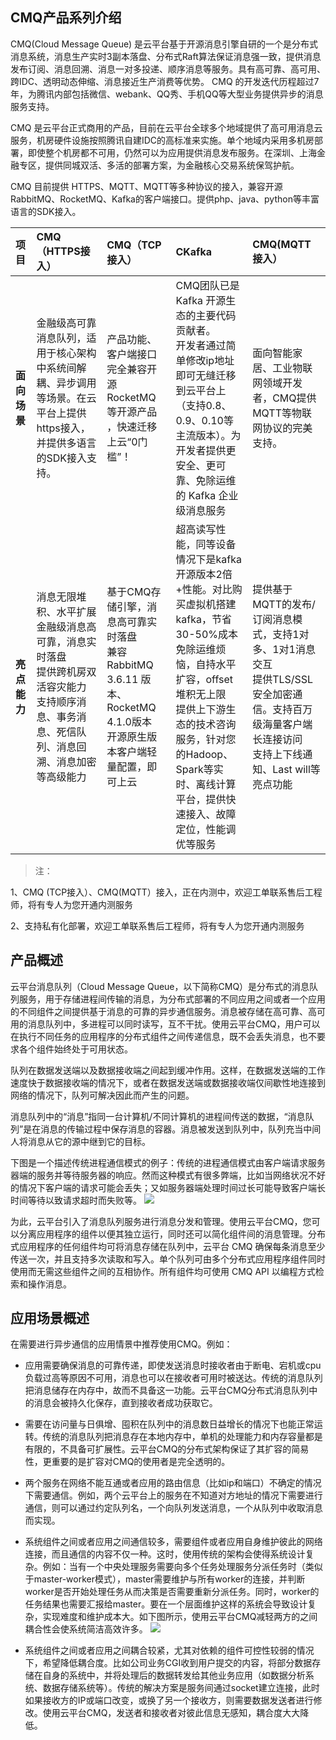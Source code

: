 ## CMQ产品系列介绍
CMQ(Cloud Message Queue) 是云平台基于开源消息引擎自研的一个是分布式消息系统，消息生产实时3副本落盘、分布式Raft算法保证消息强一致，提供消息发布订阅、消息回溯、消息一对多投递、顺序消息等服务。具有高可靠、高可用、跨IDC、透明动态伸缩、消息接近生产消费等优势。 CMQ 的开发迭代历程超过7年，为腾讯内部包括微信、webank、QQ秀、手机QQ等大型业务提供异步的消息服务支持。

CMQ 是云平台正式商用的产品，目前在云平台全球多个地域提供了高可用消息云服务，机房硬件设施按照腾讯自建IDC的高标准来实施。单个地域内采用多机房部署，即使整个机房都不可用，仍然可以为应用提供消息发布服务。在深圳、上海金融专区，提供同城双活、多活的部署方案，为金融核心交易系统保驾护航。

CMQ 目前提供 HTTPS、MQTT、MQTT等多种协议的接入，兼容开源RabbitMQ、RocketMQ、Kafka的客户端接口。提供php、java、python等丰富语言的SDK接入。



| 项目 |     CMQ（HTTPS接入）|   CMQ（TCP接入）| CKafka |  CMQ(MQTT接入）|
| :-------- | :--------| :------ |:------ |:------ |
| **面向场景**    |   金融级高可靠消息队列，适用于核心架构中系统间解耦、异步调用等场景。在云平台上提供https接入，并提供多语言的SDK接入支持。 |  产品功能、客户端接口完全兼容开源RocketMQ等开源产品 ，快速迁移上云“0门槛”！ | CMQ团队已是 Kafka 开源生态的主要代码贡献者。<br>开发者通过简单修改ip地址即可无缝迁移到云平台上（支持0.8、0.9、0.10等主流版本）。为开发者提供更安全、更可靠、免除运维的 Kafka 企业级消息服务 | 面向智能家居、工业物联网领域开发者，CMQ提供MQTT等物联网协议的完美支持。 |
| **亮点能力**    |   消息无限堆积、水平扩展<br>金融级消息高可靠，消息实时落盘<br>提供跨机房双活容灾能力<br>支持顺序消息、事务消息、死信队列、消息回溯、消息加密等高级能力 |  基于CMQ存储引擎，消息高可靠实时落盘<br>兼容RabbitMQ 3.6.11 版本、RocketMQ 4.1.0版本<br>开源原生版本客户端轻量配置，即可上云 | 超高读写性能，同等设备情况下是kafka开源版本2倍+性能。对比购买虚拟机搭建kafka，节省30-50%成本<br>免除运维烦恼，自持水平扩容，offset堆积无上限<br>提供上下游生态的技术咨询服务，针对您的Hadoop、Spark等实时、离线计算平台，提供快速接入、故障定位，性能调优等服务 | 提供基于MQTT的发布/订阅消息模式，支持1对多、1对1消息交互<br>提供TLS/SSL安全加密通信。支持百万级海量客户端长连接访问<br>支持上下线通知、Last will等亮点功能 |

> 注：

1、CMQ (TCP接入）、CMQ(MQTT）接入，正在内测中，欢迎工单联系售后工程师，将有专人为您开通内测服务

2、支持私有化部署，欢迎工单联系售后工程师，将有专人为您开通内测服务

## 产品概述

云平台消息队列（Cloud Message Queue，以下简称CMQ）是分布式的消息队列服务，用于存储进程间传输的消息，为分布式部署的不同应用之间或者一个应用的不同组件之间提供基于消息的可靠的异步通信服务。消息被存储在高可靠、高可用的消息队列中，多进程可以同时读写，互不干扰。使用云平台CMQ，用户可以在执行不同任务的应用程序的分布式组件之间传递信息，既不会丢失消息，也不要求各个组件始终处于可用状态。

队列在数据发送端以及数据接收端之间起到缓冲作用。这样，在数据发送端的工作速度快于数据接收端的情况下，或者在数据发送端或数据接收端仅间歇性地连接到网络的情况下，队列可解决因此而产生的问题。

消息队列中的“消息”指同一台计算机/不同计算机的进程间传送的数据，“消息队列”是在消息的传输过程中保存消息的容器。消息被发送到队列中，队列充当中间人将消息从它的源中继到它的目标。

下图是一个描述传统进程通信模式的例子：传统的进程通信模式由客户端请求服务器端的服务并等待服务器的响应。然而这种模式有很多弊端，比如当网络状况不好的情况下客户端的请求可能会丢失；又如服务器端处理时间过长可能导致客户端长时间等待以致请求超时而失败等。
![](https://mccdn.qcloud.com/static/img/6c066f82f7e94e6ee58c782325860c02/image.jpg)

为此，云平台引入了消息队列服务进行消息分发和管理。使用云平台CMQ，您可以分离应用程序的组件以便其独立运行，同时还可以简化组件间的消息管理。分布式应用程序的任何组件均可将消息存储在队列中，云平台 CMQ 确保每条消息至少传送一次，并且支持多次读取和写入。单个队列可由多个分布式应用程序组件同时使用而无需这些组件之间的互相协作。所有组件均可使用 CMQ API 以编程方式检索和操作消息。


## 应用场景概述


在需要进行异步通信的应用情景中推荐使用CMQ。例如：

- 应用需要确保消息的可靠传递，即使发送消息时接收者由于断电、宕机或cpu负载过高等原因不可用，消息也可以在接收者可用时被送达。传统的消息队列把消息储存在内存中，故而不具备这一功能。云平台CMQ分布式消息队列中的消息会被持久化保存，直到接收者成功获取它。

- 需要在访问量与日俱增、囤积在队列中的消息数日益增长的情况下也能正常运转。传统的消息队列把消息存在本地内存中，单机的处理能力和内存容量都是有限的，不具备可扩展性。云平台CMQ的分布式架构保证了其扩容的简易性，更重要的是扩容对CMQ的使用者是完全透明的。

- 两个服务在网络不能互通或者应用的路由信息（比如ip和端口）不确定的情况下需要通信。例如，两个云平台上的服务在不知道对方地址的情况下需要进行通信，则可以通过约定队列名，一个向队列发送消息，一个从队列中收取消息而实现。

- 系统组件之间或者应用之间通信较多，需要组件或者应用自身维护彼此的网络连接，而且通信的内容不仅一种。这时，使用传统的架构会使得系统设计复杂。例如：当有一个中央处理服务需要向多个任务处理服务分派任务时（类似于master-worker模式），master需要维护与所有worker的连接，并判断worker是否开始处理任务从而决策是否需要重新分派任务。同时，worker的任务结果也需要汇报给master。要在一个层面维护这样的系统会导致设计复杂，实现难度和维护成本大。如下图所示，使用云平台CMQ减轻两方的之间耦合性会使系统简洁高效许多。
![](https://mccdn.qcloud.com/static/img/c39a0f8227943738dceb85575f56e4eb/image.jpg)

- 系统组件之间或者应用之间耦合较紧，尤其对依赖的组件可控性较弱的情况下，希望降低耦合度。比如公司业务CGI收到用户提交的内容，将部分数据存储在自身的系统中，并将处理后的数据转发给其他业务应用（如数据分析系统、数据存储系统等）。传统的解决方案是服务间通过socket建立连接，此时如果接收方的IP或端口改变，或换了另一个接收方，则需要数据发送者进行修改。使用云平台CMQ，发送者和接收者对彼此信息无感知，耦合度大大降低。

